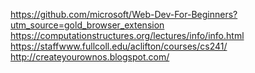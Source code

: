 https://github.com/microsoft/Web-Dev-For-Beginners?utm_source=gold_browser_extension<br/>
https://computationstructures.org/lectures/info/info.html<br/>
https://staffwww.fullcoll.edu/aclifton/courses/cs241/<br/>
http://createyourownos.blogspot.com/